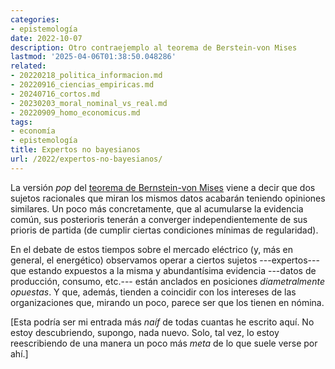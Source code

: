 ```yaml
---
categories:
- epistemología
date: 2022-10-07
description: Otro contraejemplo al teorema de Berstein-von Mises
lastmod: '2025-04-06T01:38:50.048286'
related:
- 20220218_politica_informacion.md
- 20220916_ciencias_empiricas.md
- 20240716_cortos.md
- 20230203_moral_nominal_vs_real.md
- 20220909_homo_economicus.md
tags:
- economía
- epistemología
title: Expertos no bayesianos
url: /2022/expertos-no-bayesianos/
---
```


La versión _pop_ del
[teorema de Bernstein-von Mises](https://en.wikipedia.org/wiki/Bernstein%E2%80%93von_Mises_theorem)
viene a decir que dos sujetos racionales que miran los mismos datos acabarán teniendo opiniones similares. Un poco más concretamente, que al acumularse la evidencia común, sus posterioris tenerán a converger independientemente de sus prioris de partida (de cumplir ciertas condiciones mínimas de regularidad).

En el debate de estos tiempos sobre el mercado eléctrico (y, más en general, el energético) observamos operar a ciertos sujetos ---expertos--- que estando expuestos a la misma y abundantísima evidencia ---datos de producción, consumo, etc.--- están anclados en posiciones _diametralmente opuestas_. Y que, además, tienden a coincidir con los intereses de las organizaciones que, mirando un poco, parece ser que los tienen en nómina.

[Esta podría ser mi entrada más _naíf_ de todas cuantas he escrito aquí. No estoy descubriendo, supongo, nada nuevo. Solo, tal vez, lo estoy reescribiendo de una manera un poco más _meta_ de lo que suele verse por ahí.]